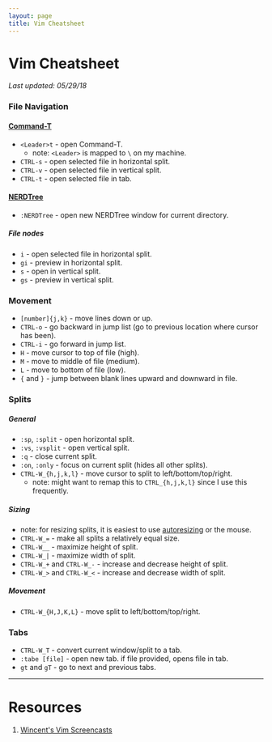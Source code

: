 ```yaml
---
layout: page
title: Vim Cheatsheet
---
```


# Vim Cheatsheet

_Last updated: 05/29/18_

### File Navigation

#### [Command-T](https://github.com/wincent/command-t)
* `<Leader>t` - open Command-T.
  * note: `<Leader>` is mapped to `\` on my machine.
* `CTRL-s` - open selected file in horizontal split.
* `CTRL-v` - open selected file in vertical split.
* `CTRL-t` - open selected file in tab.


#### [NERDTree](https://github.com/scrooloose/nerdtree)
* `:NERDTree` - open new NERDTree window for current directory.

##### File nodes
* `i` - open selected file in horizontal split.
* `gi` - preview in horizontal split.
* `s` - open in vertical split.
* `gs` - preview in vertical split.


### Movement
* `[number]{j,k}` - move <number> lines down or up.
* `CTRL-o` - go backward in jump list (go to previous location where cursor has been).
* `CTRL-i` - go forward in jump list.
* `H` - move cursor to top of file (high).
* `M` - move to middle of file (medium).
* `L` - move to bottom of file (low).
* `{` and `}` - jump between blank lines upward and downward in file.


### Splits

##### General
* `:sp`, `:split` - open horizontal split.
* `:vs`, `:vsplit` - open vertical split.
* `:q` - close current split.
* `:on`, `:only` - focus on current split (hides all other splits).
* `CTRL-W_{h,j,k,l}` - move cursor to split to left/bottom/top/right.
  * note: might want to remap this to `CTRL_{h,j,k,l}` since I use this frequently.

##### Sizing
* note: for resizing splits, it is easiest to use [autoresizing](https://github.com/wincent/wincent/blob/c1a9be84f781b360219fb57613ffdd95c683c1b4/roles/dotfiles/files/.vim/plugin/autocmds.vim#L5) or the mouse.
* `CTRL-W_=` - make all splits a relatively equal size.
* `CTRL-W__` - maximize height of split. 
* `CTRL-W_|` - maximize width of split.
* `CTRL-W_+` and `CTRL-W_-` - increase and decrease height of split.
* `CTRL-W_>` and `CTRL-W_<` - increase and decrease width of split.

##### Movement
* `CTRL-W_{H,J,K,L}` - move split to left/bottom/top/right.

### Tabs
* `CTRL-W_T` - convert current window/split to a tab.
* `:tabe [file]` - open new tab. if file provided, opens file in tab.
* `gt` and `gT` - go to next and previous tabs.

---
# Resources 
1. [Wincent's Vim Screencasts](https://www.youtube.com/playlist?list=PLUrFrOjgnsbZJNPvZkhsTRuuhYk1ArO0p)

